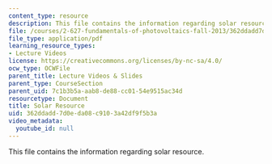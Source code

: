 ```yaml
---
content_type: resource
description: This file contains the information regarding solar resource.
file: /courses/2-627-fundamentals-of-photovoltaics-fall-2013/362ddadd7d0eda08c9103a42df9f5b3a_MIT2_627F13_lec02.pdf
file_type: application/pdf
learning_resource_types:
- Lecture Videos
license: https://creativecommons.org/licenses/by-nc-sa/4.0/
ocw_type: OCWFile
parent_title: Lecture Videos & Slides
parent_type: CourseSection
parent_uid: 7c1b3b5a-aab8-de88-cc01-54e9515ac34d
resourcetype: Document
title: Solar Resource
uid: 362ddadd-7d0e-da08-c910-3a42df9f5b3a
video_metadata:
  youtube_id: null
---
```

This file contains the information regarding solar resource.